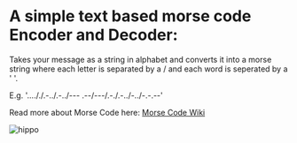 # A simple text based morse code Encoder and Decoder:
Takes your message as a string in alphabet and converts it into a morse string where each letter is separated by a / and each word is seperated by a ' '.

E.g. '...././.-../.-../--- .--/---/.-./.-../-../-.-.--'

Read more about Morse Code here: [Morse Code Wiki](https://en.wikipedia.org/wiki/Morse_code)

![hippo](https://media4.giphy.com/media/v1.Y2lkPTc5MGI3NjExbmMzOHo4NmFtMGFnajhnOGFrZG5iY2ZwZmhvYWJ0cjRmc2d3aTd0ZSZlcD12MV9pbnRlcm5hbF9naWZfYnlfaWQmY3Q9Zw/qUjZG6BagJ0qdpm41p/giphy.gif)
